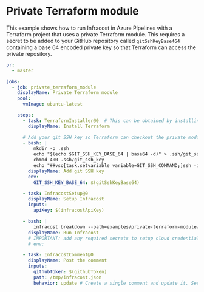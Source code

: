 # Private Terraform module

This example shows how to run Infracost in Azure Pipelines with a Terraform project that uses a private Terraform module. This requires a secret to be added to your GitHub repository called `gitSshKeyBase464` containing a base 64 encoded private key so that Terraform can access the private repository.

[//]: <> (BEGIN EXAMPLE)
```yml
pr:
  - master

jobs:
  - job: private_terraform_module
    displayName: Private Terraform module
    pool:
      vmImage: ubuntu-latest

    steps:
      - task: TerraformInstaller@0  # This can be obtained by installing the Microsoft Terraform extension: https://marketplace.visualstudio.com/items?itemName=ms-devlabs.custom-terraform-tasks
        displayName: Install Terraform

      # Add your git SSH key so Terraform can checkout the private modules
      - bash: |
          mkdir -p .ssh
          echo "$(echo $GIT_SSH_KEY_BASE_64 | base64 -d)" > .ssh/git_ssh_key
          chmod 400 .ssh/git_ssh_key
          echo "##vso[task.setvariable variable=GIT_SSH_COMMAND;]ssh -i $(pwd)/.ssh/git_ssh_key -o 'StrictHostKeyChecking=no'"
        displayName: Add git SSH key
        env:
          GIT_SSH_KEY_BASE_64: $(gitSshKeyBase64)

      - task: InfracostSetup@0
        displayName: Setup Infracost
        inputs:
          apiKey: $(infracostApiKey)

      - bash: |
          infracost breakdown --path=examples/private-terraform-module/code --format=json --out-file=/tmp/infracost.json
        displayName: Run Infracost
        # IMPORTANT: add any required secrets to setup cloud credentials so Terraform can run
        # env:

      - task: InfracostComment@0
        displayName: Post the comment
        inputs:
          githubToken: $(githubToken)
          path: /tmp/infracost.json
          behavior: update # Create a single comment and update it. See https://github.com/infracost/infracost-azure-devops#infracostcomment for other options
```
[//]: <> (END EXAMPLE)
